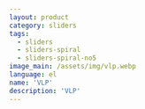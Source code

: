 ```yaml
---
layout: product
category: sliders
tags:
  - sliders
  - sliders-spiral
  - sliders-spiral-no5
image_main: /assets/img/vlp.webp
language: el
name: 'VLP'
description: 'VLP'
---
```

